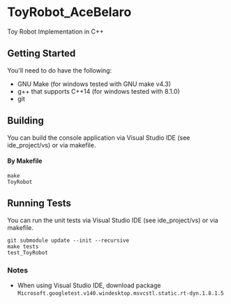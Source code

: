 ToyRobot_AceBelaro
========

Toy Robot Implementation in C++

## Getting Started

You'll need to do have the following:
* GNU Make (for windows tested with GNU make v4.3)
* g++ that supports C++14 (for windows tested with 8.1.0)
* git

## Building
You can build the console application via Visual Studio IDE (see ide_project/vs) or via makefile.
#### By Makefile
```
make
ToyRobot
```
## Running Tests
You can run the unit tests via Visual Studio IDE (see ide_project/vs) or via makefile.
```
git submodule update --init --recursive
make tests
test_ToyRobot
```

### Notes
* When using Visual Studio IDE, download package `Microsoft.googletest.v140.windesktop.msvcstl.static.rt-dyn.1.8.1.5`
